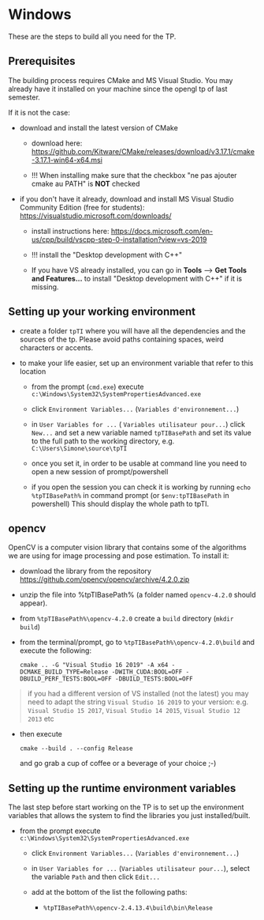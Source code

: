 # Windows

These are the steps to build all you need for the TP.


## Prerequisites

The building process requires CMake and MS Visual Studio.
You may already have it installed on your machine since the opengl tp of last semester.

If it is not the case:

* download and install the latest version of CMake

    * download here: https://github.com/Kitware/CMake/releases/download/v3.17.1/cmake-3.17.1-win64-x64.msi

    * !!! When installing make sure that the checkbox "ne pas ajouter cmake au PATH" is **NOT** checked


* if you don't have it already, download and install MS Visual Studio Community Edition (free for students): https://visualstudio.microsoft.com/downloads/

    * install instructions here: https://docs.microsoft.com/en-us/cpp/build/vscpp-step-0-installation?view=vs-2019

    * !!! install the "Desktop development with C++"

    * If you have VS already installed, you can go in **Tools** --> **Get Tools and Features...** to install "Desktop development with C++" if it is missing.


## Setting up your working environment

* create a folder `tpTI` where you will have all the dependencies and the sources of the tp.
  Please avoid paths containing spaces, weird characters or accents.

* to make your life easier, set up an environment variable that refer to this location

    * from the prompt (`cmd.exe`) execute `c:\Windows\System32\SystemPropertiesAdvanced.exe `

    * click `Environment Variables...`  (`Variables d'environnement...`)

    * in `User Variables for ...` ( `Variables utilisateur pour...`) click `New...` and set a new variable named
      `tpTIBasePath` and set its value to the full path to the working directory, e.g. `C:\Users\Simone\source\tpTI`

    * once you set it, in order to be usable at command line you need to open a new session of prompt/powershell

    * if you open the session you can check it is working by running `echo %tpTIBasePath%`  in command prompt (or `$env:tpTIBasePath` in powershell)
      This should display the whole path to tpTI.
      

## opencv

OpenCV is a computer vision library that contains some of the algorithms we are using for image processing and pose estimation.
To install it:

* download the library from the repository https://github.com/opencv/opencv/archive/4.2.0.zip

* unzip the file into %tpTIBasePath% (a folder named `opencv-4.2.0` should appear).

* from `%tpTIBasePath%\opencv-4.2.0` create a `build` directory (`mkdir build`)

* from the terminal/prompt, go to `%tpTIBasePath%\opencv-4.2.0\build` and execute the following:

    ```
    cmake .. -G "Visual Studio 16 2019" -A x64 -DCMAKE_BUILD_TYPE=Release -DWITH_CUDA:BOOL=OFF -DBUILD_PERF_TESTS:BOOL=OFF -DBUILD_TESTS:BOOL=OFF
    ```

> if you had a different version of VS installed (not the latest) you may need to adapt the string `Visual Studio 16 2019` to your version: e.g. `Visual Studio 15 2017`, `Visual Studio 14 2015`, `Visual Studio 12 2013` etc

* then execute

    ```
    cmake --build . --config Release 
    ```

  and go grab a cup of coffee or a beverage of your choice ;-)


## Setting up the runtime environment variables

The last step before start working on the TP is to set up the environment variables that allows the system to find the libraries you just installed/built.

* from the prompt execute `c:\Windows\System32\SystemPropertiesAdvanced.exe `

    * click `Environment Variables...`  (`Variables d'environnement...`)

    * in `User Variables for ...` (`Variables utilisateur pour...`), select the variable `Path` and then click `Edit...`

    * add at the bottom of the list the following paths:

        * `%tpTIBasePath%\opencv-2.4.13.4\build\bin\Release`
